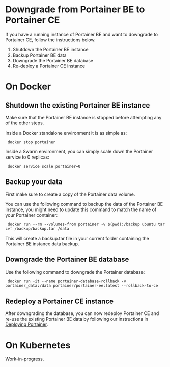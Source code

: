 # Downgrade from Portainer BE to Portainer CE

If you have a running instance of Portainer BE and want to downgrade to Portainer CE, follow the instructions below.

1. Shutdown the Portainer BE instance
2. Backup Portainer BE data
3. Downgrade the Portainer BE database
4. Re-deploy a Portainer CE instance

# On Docker

## Shutdown the existing Portainer BE instance

Make sure that the Portainer BE instance is stopped before attempting any of the other steps.

Inside a Docker standalone environment it is as simple as:

<pre><code> docker stop portainer</code></pre>

Inside a Swarm environment, you can simply scale down the Portainer service to 0 replicas:

<pre><code> docker service scale portainer=0</code></pre>

## Backup your data

First make sure to create a copy of the Portainer data volume.

You can use the following command to backup the data of the Portainer BE instance, you might need to update this command to match the name of your Portainer container:

<pre><code> docker run --rm --volumes-from portainer -v $(pwd):/backup ubuntu tar cvf /backup/backup.tar /data</code></pre>

This will create a backup.tar file in your current folder containing the Portainer BE instance data backup.

## Downgrade the Portainer BE database

Use the following command to downgrade the Portainer database:

<pre><code> docker run -it --name portainer-database-rollback -v portainer_data:/data portainer/portainer-ee:latest --rollback-to-ce</code></pre>

## Redeploy a Portainer CE instance

After downgrading the database, you can now redeploy Portainer CE and re-use the existing Portainer BE data by following our instructions in [Deploying Portainer](/v2.0/deploy/linux).

# On Kubernetes

Work-in-progress.
